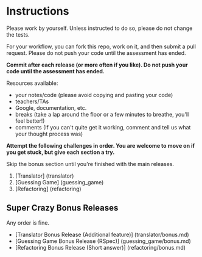 # Instructions

Please work by yourself. Unless instructed to do so, please do not change the tests.

For your workflow, you can fork this repo, work on it, and then submit a pull request. Please do not push your code until the assessment has ended.

**Commit after each release (or more often if you like). Do not push your code until the assessment has ended.**

Resources available:
- your notes/code (please avoid copying and pasting your code)
- teachers/TAs
- Google, documentation, etc.
- breaks (take a lap around the floor or a few minutes to breathe, you'll feel better!)
- comments (If you can't quite get it working, comment and tell us what your thought process was)

**Attempt the following challenges in order. You are welcome to move on if you get stuck, but give each section a try.**

Skip the bonus section until you're finished with the main releases.

1. [Translator] (translator)
2. [Guessing Game] (guessing_game)
3. [Refactoring] (refactoring)

## Super Crazy Bonus Releases

Any order is fine.

- [Translator Bonus Release (Additional feature)] (translator/bonus.md)
- [Guessing Game Bonus Release (RSpec)] (guessing_game/bonus.md)
- [Refactoring Bonus Release (Short answer)] (refactoring/bonus.md)
